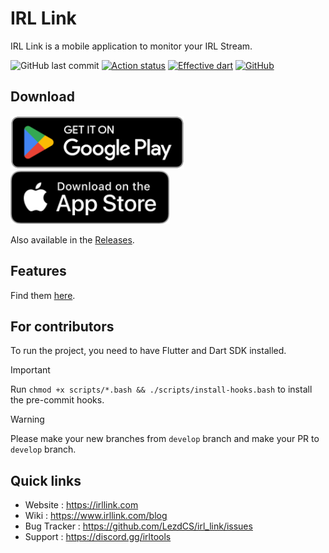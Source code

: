 # IRL Link

IRL Link is a mobile application to monitor your IRL Stream.

![GitHub last commit](https://img.shields.io/github/last-commit/lezdcs/irl_link)
[![Action status](https://img.shields.io/github/actions/workflow/status/lezdcs/irl_link/main.yml?branch=master)](https://github.com/LezdCS/irl-link/actions)
[![Effective dart](https://img.shields.io/badge/style-effective%20dart-%230879ba)](https://dart.dev/guides/language/effective-dart)
[![GitHub](https://img.shields.io/github/license/lezdcs/irl_link?color=%238442f5)](https://choosealicense.com/licenses/gpl-3.0/)

## Download
<a href='https://play.google.com/store/apps/details?id=dev.lezd.www.irllink&pcampaignid=pcampaignidMKT-Other-global-all-co-prtnr-py-PartBadge-Mar2515-1'><img alt='Get it on Google Play' height="85" src='./lib/assets/google-play-badge.png'/></a>
<a href="https://apps.apple.com/app/id6447156883"><img alt='Download on the App Store' height="85" src="./lib/assets/apple-download.svg"></a>

Also available in the [Releases](https://github.com/LezdCS/irl_link/releases).
<br />

## Features

Find them [here](https://www.irllink.com/#features).

## For contributors
To run the project, you need to have Flutter and Dart SDK installed.

> [!IMPORTANT]
> Run `chmod +x scripts/*.bash && ./scripts/install-hooks.bash` to install the pre-commit hooks.

> [!WARNING]
> Please make your new branches from `develop` branch and make your PR to `develop` branch.

## Quick links
- Website : https://irllink.com
- Wiki : https://www.irllink.com/blog
- Bug Tracker : https://github.com/LezdCS/irl_link/issues
- Support : https://discord.gg/irltools
